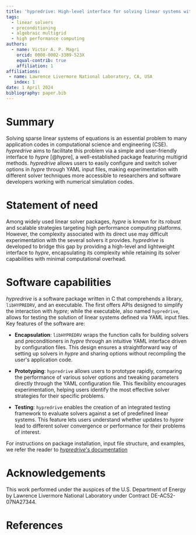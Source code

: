 ```yaml
---
title: 'hypredrive: High-level interface for solving linear systems with hypre'
tags:
  - linear solvers
  - preconditioning
  - algebraic multigrid
  - high performance computing
authors:
  - name: Victor A. P. Magri
    orcid: 0000-0002-3389-523X
    equal-contrib: true
    affiliation: 1
affiliations:
 - name: Lawrence Livermore National Laboratory, CA, USA
   index: 1
date: 1 April 2024
bibliography: paper.bib
---
```


# Summary

Solving sparse linear systems of equations is an essential problem to many application
codes in computational science and engineering (CSE). *hypredrive* aims to facilitate this
problem via a simple and user-friendly interface to *hypre* [@hypre], a well-established
package featuring multigrid methods. *hypredrive* allows users to easily configure and
switch solver options in *hypre* through YAML input files, making experimentation with
different solver techniques more accessible to researchers and software developers working
with numerical simulation codes.

# Statement of need

Among widely used linear solver packages, *hypre* is known for its robust and scalable
strategies targeting high performance computing platforms. However, the complexity
associated with its direct use may difficult experimentation with the several solvers it
provides. *hypredrive* is developed to bridge this gap by providing a high-level and
lightweight interface to *hypre*, encapsulating its complexity while retaining its solver
capabilities with minimal computational overhead.

# Software capabilities

*hypredrive* is a software package written in C that comprehends a library, `libHYPREDRV`,
and an executable. The first offers APIs designed to simplify the interaction with
*hypre*; while the executable, also named `hypredrive`, allows for testing the solution of
linear systems defined via YAML input files. Key features of the software are:

* **Encapsulation**: `libHYPREDRV` wraps the function calls for building solvers and
  preconditioners in *hypre* through an intuitive YAML interface driven by configuration
  files. This design ensures a straightforward way of setting up solvers in *hypre* and
  sharing options without recompiling the user's application code.


* **Prototyping**: `hypredrive` allows users to prototype rapidly, comparing the
  performance of various solver options and tweaking parameters directly through the YAML
  configuration file. This flexibility encourages experimentation, helping users identify
  the most effective solver strategies for their specific problems.


* **Testing**: `hypredrive` enables the creation of an integrated testing framework to
  evaluate solvers against a set of predefined linear systems. This feature lets users
  understand whether updates to *hypre* lead to different solver convergence or
  performance for their problems of interest.

For instructions on package installation, input file structure, and examples, we refer the
reader to [*hypredrive*'s documentation](https://hypredrive.readthedocs.io/en/latest/)

# Acknowledgements

This work performed under the auspices of the U.S. Department of Energy by Lawrence
Livermore National Laboratory under Contract DE-AC52-07NA27344.

# References
